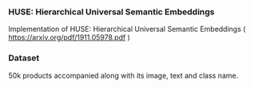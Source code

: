 ### HUSE: Hierarchical Universal Semantic Embeddings
Implementation of HUSE: Hierarchical Universal Semantic Embeddings ( https://arxiv.org/pdf/1911.05978.pdf )

### Dataset

50k products accompanied along with its image, text and class name.
